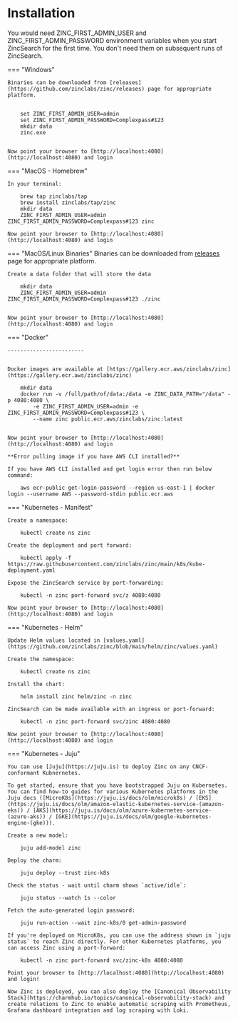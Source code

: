 # Installation

You would need ZINC_FIRST_ADMIN_USER and ZINC_FIRST_ADMIN_PASSWORD environment variables when you start ZincSearch for the first time. You don't need them on subsequent runs of ZincSearch.



=== "Windows" 

    Binaries can be downloaded from [releases](https://github.com/zinclabs/zinc/releases) page for appropriate platform.


        set ZINC_FIRST_ADMIN_USER=admin
        set ZINC_FIRST_ADMIN_PASSWORD=Complexpass#123
        mkdir data
        zinc.exe


    Now point your browser to [http://localhost:4080](http://localhost:4080) and login

=== "MacOS - Homebrew"

    In your terminal:

        brew tap zinclabs/tap
        brew install zinclabs/tap/zinc
        mkdir data
        ZINC_FIRST_ADMIN_USER=admin ZINC_FIRST_ADMIN_PASSWORD=Complexpass#123 zinc 

    Now point your browser to [http://localhost:4080](http://localhost:4080) and login

=== "MacOS/Linux Binaries"
    Binaries can be downloaded from [releases](https://github.com/zinclabs/zinc/releases) page for appropriate platform.

    Create a data folder that will store the data

        mkdir data
        ZINC_FIRST_ADMIN_USER=admin ZINC_FIRST_ADMIN_PASSWORD=Complexpass#123 ./zinc 


    Now point your browser to [http://localhost:4080](http://localhost:4080) and login

=== "Docker"

    ------------------------


    Docker images are available at [https://gallery.ecr.aws/zinclabs/zinc](https://gallery.ecr.aws/zinclabs/zinc)

        mkdir data
        docker run -v /full/path/of/data:/data -e ZINC_DATA_PATH="/data" -p 4080:4080 \
            -e ZINC_FIRST_ADMIN_USER=admin -e ZINC_FIRST_ADMIN_PASSWORD=Complexpass#123 \
            --name zinc public.ecr.aws/zinclabs/zinc:latest


    Now point your browser to [http://localhost:4080](http://localhost:4080) and login

    **Error pulling image if you have AWS CLI installed?**

    If you have AWS CLI installed and get login error then run below command:

        aws ecr-public get-login-password --region us-east-1 | docker login --username AWS --password-stdin public.ecr.aws


=== "Kubernetes - Manifest"

    Create a namespace:

        kubectl create ns zinc

    Create the deployment and port forward:

        kubectl apply -f https://raw.githubusercontent.com/zinclabs/zinc/main/k8s/kube-deployment.yaml
    
    Expose the ZincSearch service by port-forwarding:

        kubectl -n zinc port-forward svc/z 4080:4080

    Now point your browser to [http://localhost:4080](http://localhost:4080) and login

=== "Kubernetes - Helm"

    Update Helm values located in [values.yaml](https://github.com/zinclabs/zinc/blob/main/helm/zinc/values.yaml)

    Create the namespace:

        kubectl create ns zinc

    Install the chart:

        helm install zinc helm/zinc -n zinc

    ZincSearch can be made available with an ingress or port-forward:
    
        kubectl -n zinc port-forward svc/zinc 4080:4080

    Now point your browser to [http://localhost:4080](http://localhost:4080) and login

=== "Kubernetes - Juju"

    You can use [Juju](https://juju.is) to deploy Zinc on any CNCF-conformant Kubnernetes. 
    
    To get started, ensure that you have bootstrapped Juju on Kubernetes. You can find how-to guides for various Kubernetes platforms in the Juju docs ([MicroK8s](https://juju.is/docs/olm/microk8s) / [EKS](https://juju.is/docs/olm/amazon-elastic-kubernetes-service-(amazon-eks)) / [AKS](https://juju.is/docs/olm/azure-kubernetes-service-(azure-aks)) / [GKE](https://juju.is/docs/olm/google-kubernetes-engine-(gke))).

    Create a new model:
    
        juju add-model zinc
    
    Deploy the charm:

        juju deploy --trust zinc-k8s 

    Check the status - wait until charm shows `active/idle`:

        juju status --watch 1s --color

    Fetch the auto-generated login password:
    
        juju run-action --wait zinc-k8s/0 get-admin-password

    If you're deployed on MicroK8s, you can use the address shown in `juju status` to reach Zinc directly. For other Kubernetes platforms, you can access Zinc using a port-forward:
    
        kubectl -n zinc port-forward svc/zinc-k8s 4080:4080
    
    Point your browser to [http://localhost:4080](http://localhost:4080) and login!
    
    Now Zinc is deployed, you can also deploy the [Canonical Observability Stack](https://charmhub.io/topics/canonical-observability-stack) and create relations to Zinc to enable automatic scraping with Prometheus, Grafana dashboard integration and log scraping with Loki.

